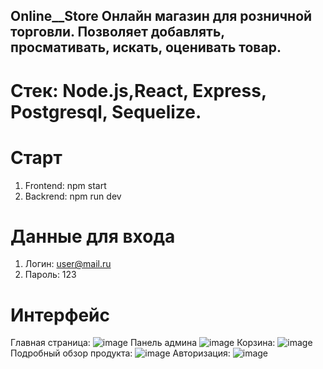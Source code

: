 ## Online__Store Онлайн магазин для розничной торговли. Позволяет добавлять, просмативать, искать, оценивать товар.
# Cтек: Node.js,React, Express, Postgresql, Sequelize.
# Старт
  1. Frontend: npm start
  2. Backrend: npm run dev
# Данные для входа
  1. Логин: user@mail.ru
  2. Пароль: 123
# Интерфейс
Главная страница: ![image](https://user-images.githubusercontent.com/105100908/202908319-c92da6df-b16d-4ec5-a4bc-4c2ef03d81f2.png)
Панель админа ![image](https://github.com/DanyaIT/Online__Store/assets/105100908/a083f07d-2eb9-44f5-8385-7155f5928578)
Корзина: ![image](https://github.com/DanyaIT/Online__Store/assets/105100908/206e248e-9ca9-4b43-bc15-abb3a2cbd295)
Подробный обзор продукта: ![image](https://github.com/DanyaIT/Online__Store/assets/105100908/fd4ee393-7bad-478a-970b-659d00be1ce9)
Авторизация: ![image](https://github.com/DanyaIT/Online__Store/assets/105100908/86f1e67c-7d9f-4e7e-a7d6-f66793ed8172)

 
